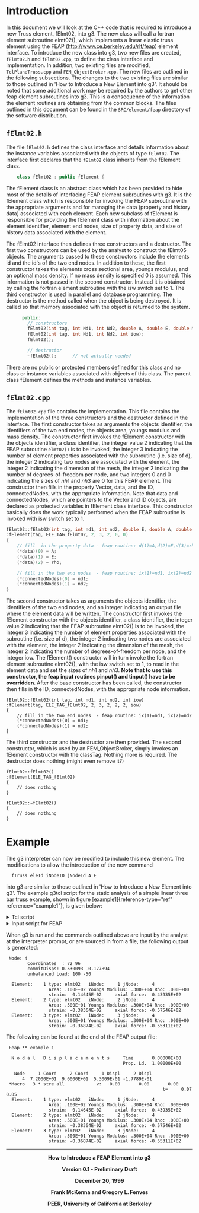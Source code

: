 
# Introduction

In this document we will look at the C++ code that is required to
introduce a new Truss element, fElmt02, into g3. The new class will call
a fortran element subroutine elmt02(), which implements a linear elastic
truss element using the FEAP (http://www.ce.berkeley.edu/rlt/feap)
element interface. To introduce the new class into g3, two new files are
created, `fElmt02.h` and `fElmt02.cpp`, to define the class interface and
implementation. In addition, two existing files are modified,
`TclPlaneTruss.cpp` and `FEM_ObjectBroker.cpp`. The new files are outlined in
the following subsections. The changes to the two existing files are
similar to those outlined in 'How to Introduce a New Element into g3'.
It should be noted that some additional work may be required by the
authors to get other feap element subroutines into g3. This is a
consequence of the information the element routines are obtaining from
the common blocks. The files outlined in this document can be found in
the `SRC/element/feap` directory of the software distribution.

## `fElmt02.h`

The file `fElmt02.h` defines the class interface and details information
about the instance variables associated with the objects of type
`fElmt02`. The interface first declares that the `fElmt02` class inherits
from the fElement class.

```cpp
    class fElmt02 : public fElement {
```

The fElement class is an abstract class which has been provided to hide
most of the details of interfacing FEAP element subroutines with g3. It
is the fElement class which is responsible for invoking the FEAP
subroutine with the appropriate arguments and for managing the data
(property and history data) associated with each element. Each new
subclass of fElement is responsible for providing the fElement class
with information about the element identifier, element end nodes, size
of property data, and size of history data associated with the element.

The fElmt02 interface then defines three constructors and a destructor.
The first two constructors can be used by the analyst to construct the
fElmt05 objects. The arguments passed to these constructors include the
elements id and the id's of the two end nodes. In addition to these, the
first constructor takes the elements cross sectional area, youngs
modulus, and an optional mass density. If no mass density is specified
$0$ is assumed. This information is not passed in the second
constructor. Instead it is obtained by calling the fortran element
subroutine with the isw switch set to $1$. The third constructor is used
in parallel and database programming. The destructor is the method
called when the object is being destroyed. It is called so that memory
associated with the object is returned to the system.

```cpp
      public:
        // constructors
        fElmt02(int tag, int Nd1, int Nd2, double A, double E, double M =0.0);
        fElmt02(int tag, int Nd1, int Nd2, int iow);
        fElmt02();    

        // destructor
        ~fElmt02();      // not actually needed
```

There are no public or protected members defined for this class and no
class or instance variables associated with objects of this class. The
parent class fElement defines the methods and instance variables.

## `fElmt02.cpp`

The `fElmt02.cpp` file contains the implementation. This file contains the
implementation of the three constructors and the destructor defined in
the interface. The first constructor takes as arguments the objects
identifier, the identifiers of the two end nodes, the objects area,
youngs modulus and mass density. The constructor first invokes the
fElement constructor with the objects identifier, a class identifier,
the integer value $2$ indicating that the FEAP subroutine `elmt02()` is to
be invoked, the integer $3$ indicating the number of element properties
associated with the subroutine (i.e. size of d), the integer $2$
indicating two nodes are associated with the element, the integer $2$
indicating the dimension of the mesh, the integer $2$ indicating the
number of degrees-of-freedom per node, and two integers $0$ and $0$
indicating the sizes of $nh1$ and $nh3$ are $0$ for this FEAP element.
The constructor then fills in the property Vector, data, and the ID,
connectedNodes, with the appropriate information. Note that data and
connectedNodes, which are pointers to the Vector and ID objects, are
declared as protected variables in fElement class interface. This
constructor basically does the work typically performed when the FEAP
subroutine is invoked with isw switch set to $1$.

```cpp
fElmt02::fElmt02(int tag, int nd1, int nd2, double E, double A, double rho)
:fElement(tag, ELE_TAG_fElmt02, 2, 3, 2, 0, 0)
{
    // fill  in the property data - feap routine: d(1)=A,d(2)=E,d(3)=rho
    (*data)(0) = A;       
    (*data)(1) = E;
    (*data)(2) = rho;

    // fill in the two end nodes  - feap routine: ix(1)=nd1, ix(2)=nd2
    (*connectedNodes)(0) = nd1; 
    (*connectedNodes)(1) = nd2;   
}
```

The second constructor takes as arguments the objects identifier, the
identifiers of the two end nodes, and an integer indicating an output
file where the element data will be written. The constructor first
invokes the fElement constructor with the objects identifier, a class
identifier, the integer value $2$ indicating that the FEAP subroutine
elmt02() is to be invoked, the integer $3$ indicating the number of
element properties associated with the subroutine (i.e. size of d), the
integer $2$ indicating two nodes are associated with the element, the
integer $2$ indicating the dimension of the mesh, the integer $2$
indicating the number of degrees-of-freedom per node, and the integer
iow. The fElement() constructor will in turn invoke the fortran element
subroutine elmt02(), with the isw switch set to $1$, to read in the
element data and set the sizes of $nh1$ and $nh3$. **Note that to use
this constructor, the feap input routines pinput() and tinput() have to
be overridden**. After the base constructor has been called, the
constructor then fills in the ID, connectedNodes, with the appropriate
node information.

    fElmt02::fElmt02(int tag, int nd1, int nd2, int iow)
    :fElement(tag, ELE_TAG_fElmt02, 2, 3, 2, 2, 2, iow)
    {
        // fill in the two end nodes  - feap routine: ix(1)=nd1, ix(2)=nd2
        (*connectedNodes)(0) = nd1; 
        (*connectedNodes)(1) = nd2;   
    }

The third constructor and the destructor are then provided. The second
constructor, which is used by an FEM_ObjectBroker, simply invokes an
fElement constructor with the classTag. Nothing more is required. The
destructor does nothing (might even remove it?)

    fElmt02::fElmt02()
    :fElement(ELE_TAG_fElmt02)    
    {
        // does nothing
    }

    fElmt02::~fElmt02()
    {
        // does nothing
    }

# Example

The g3 interpreter can now be modified to include this new element. The
modifications to allow the introduction of the new command

      fTruss eleId iNodeID jNodeId A E

into g3 are similar to those outlined in 'How to Introduce a New Element
into g3'. The example g3tcl script for the static analysis of a simple
linear three bar truss example, shown in
figure [\[example1\]](#example1){reference-type="ref"
reference="example1"}, is given below:

<details class="note"><summary>Tcl script</summary>

    #create the ModelBuilder object
    model Tcl2dTruss

    # build the model 

    # add nodes - command: node nodeId xCrd yCrd
    node 1   0.0  0.0
    node 2 144.0  0.0
    node 3 168.0  0.0
    node 4  72.0 96.0

    # add the fElmt02 elements - command: fTruss eleID node1 node2 A E
    fTruss 1 1 4 10.0 3000
    fTruss 2 2 4 5.0 3000
    fTruss 3 3 4 5.0 3000

    # set the boundary conditions - command: fix nodeID xResrnt? yRestrnt?
    fix 1 1 1 
    fix 2 1 1
    fix 3 1 1

    # apply the load - command: load nodeID xForce yForce
    load 4 100 -50

    # build the components for the analysis object
    system BandSPD
    constraints Plain
    integrator LoadControl 1
    algorithm Linear
    numberer RCM

    # create the analysis object 
    analysis Static 1

    # perform the analysis
    analyze

    # print the results at node 4 and at all elements
    print node 4
    print ele
</details>

<details class="note"><summary>Input script for FEAP</summary>

    Feap ** example 1
    4,3,2,2,2,2

    coordinates
    1 0   0.0  0.0
    2 0 144.0  0.0
    3 0 168.0  0.0
    4 0  72.0 96.0

    elements
    1 0 1 1 4
    2 0 2 2 4
    3 0 2 3 4

    boundary restraints
    1 0 1 1
    2 0 1 1
    3 0 1 1

    forces
    4 0 100.0 -50.0

    mate,1
    user,2
    10,3000,0

    mate,2
    user,2
    5,3000,0

    end

    batch
    tang,,1
    disp,,4
    stre,all
    end

    interactive

    stop

</details>

When g3 is run and the commands outlined above are input by the analyst
at the interpreter prompt, or are sourced in from a file, the following
output is generated:


     Node: 4
            Coordinates  : 72 96 
            commitDisps: 0.530093 -0.177894 
            unbalanced Load: 100 -50 

      Element:    1 type: elmt02   iNode:     1 jNode:     4
                    Area: .100E+02 Youngs Modulus: .300E+04 Rho: .000E+00
                    strain:  0.14645E-02     axial force:  0.43935E+02
      Element:    2 type: elmt02   iNode:     2 jNode:     4
                    Area: .500E+01 Youngs Modulus: .300E+04 Rho: .000E+00
                    strain: -0.38364E-02     axial force: -0.57546E+02
      Element:    3 type: elmt02   iNode:     3 jNode:     4
                    Area: .500E+01 Youngs Modulus: .300E+04 Rho: .000E+00
                    strain: -0.36874E-02     axial force: -0.55311E+02


The following can be found at the end of the FEAP output file:


     Feap ** example 1                                                             

      N o d a l   D i s p l a c e m e n t s     Time       0.00000E+00
                                                Prop. Ld.  1.00000E+00

       Node     1 Coord     2 Coord     1 Displ     2 Displ
          4  7.2000E+01  9.6000E+01  5.3009E-01 -1.7789E-01
     *Macro   3 * stre all            v:   0.00       0.00       0.00    
                                                               t=     0.07     0.05
      Element:    1 type: elmt02   iNode:     1 jNode:     4
                    Area: .100E+02 Youngs Modulus: .300E+04 Rho: .000E+00
                    strain:  0.14645E-02     axial force:  0.43935E+02
      Element:    2 type: elmt02   iNode:     2 jNode:     4
                    Area: .500E+01 Youngs Modulus: .300E+04 Rho: .000E+00
                    strain: -0.38364E-02     axial force: -0.57546E+02
      Element:    3 type: elmt02   iNode:     3 jNode:     4
                    Area: .500E+01 Youngs Modulus: .300E+04 Rho: .000E+00
                    strain: -0.36874E-02     axial force: -0.55311E+02


---------------------------------

<b><center>
How to Introduce a FEAP Element into g3

Version 0.1 - Preliminary Draft

December 20, 1999

Frank McKenna and Gregory L. Fenves

PEER, University of California at Berkeley
</center></b>

